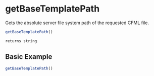 # getBaseTemplatePath

Gets the absolute server file system path of the requested CFML file.

```javascript
getBaseTemplatePath()
```

```javascript
returns string
```

## Basic Example

```javascript
getBaseTemplatePath()
```
